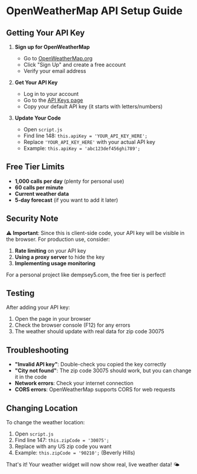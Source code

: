 # OpenWeatherMap API Setup Guide

## Getting Your API Key

1. **Sign up for OpenWeatherMap**
   - Go to [OpenWeatherMap.org](https://openweathermap.org/)
   - Click "Sign Up" and create a free account
   - Verify your email address

2. **Get Your API Key**
   - Log in to your account
   - Go to the [API Keys page](https://home.openweathermap.org/api_keys)
   - Copy your default API key (it starts with letters/numbers)

3. **Update Your Code**
   - Open `script.js`
   - Find line 148: `this.apiKey = 'YOUR_API_KEY_HERE';`
   - Replace `'YOUR_API_KEY_HERE'` with your actual API key
   - Example: `this.apiKey = 'abc123def456ghi789';`

## Free Tier Limits

- **1,000 calls per day** (plenty for personal use)
- **60 calls per minute**
- **Current weather data**
- **5-day forecast** (if you want to add it later)

## Security Note

⚠️ **Important**: Since this is client-side code, your API key will be visible in the browser. For production use, consider:

1. **Rate limiting** on your API key
2. **Using a proxy server** to hide the key
3. **Implementing usage monitoring**

For a personal project like dempsey5.com, the free tier is perfect!

## Testing

After adding your API key:
1. Open the page in your browser
2. Check the browser console (F12) for any errors
3. The weather should update with real data for zip code 30075

## Troubleshooting

- **"Invalid API key"**: Double-check you copied the key correctly
- **"City not found"**: The zip code 30075 should work, but you can change it in the code
- **Network errors**: Check your internet connection
- **CORS errors**: OpenWeatherMap supports CORS for web requests

## Changing Location

To change the weather location:
1. Open `script.js`
2. Find line 147: `this.zipCode = '30075';`
3. Replace with any US zip code you want
4. Example: `this.zipCode = '90210';` (Beverly Hills)

That's it! Your weather widget will now show real, live weather data! 🌤️
